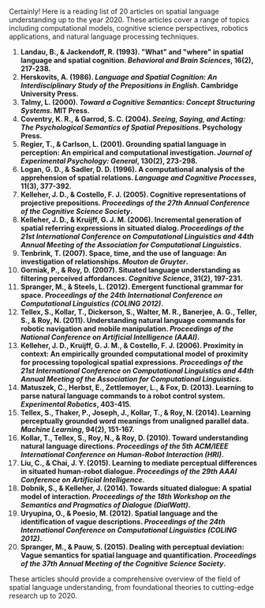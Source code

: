 Certainly! Here is a reading list of 20 articles on spatial language understanding up to the year 2020. These articles cover a range of topics including computational models, cognitive science perspectives, robotics applications, and natural language processing techniques.

1. **Landau, B., & Jackendoff, R. (1993). "What" and "where" in spatial language and spatial cognition. *Behavioral and Brain Sciences*, 16(2), 217-238.**
2. **Herskovits, A. (1986). *Language and Spatial Cognition: An Interdisciplinary Study of the Prepositions in English*. Cambridge University Press.**
3. **Talmy, L. (2000). *Toward a Cognitive Semantics: Concept Structuring Systems*. MIT Press.**
4. **Coventry, K. R., & Garrod, S. C. (2004). *Seeing, Saying, and Acting: The Psychological Semantics of Spatial Prepositions*. Psychology Press.**
5. **Regier, T., & Carlson, L. (2001). Grounding spatial language in perception: An empirical and computational investigation. *Journal of Experimental Psychology: General*, 130(2), 273-298.**
6. **Logan, G. D., & Sadler, D. D. (1996). A computational analysis of the apprehension of spatial relations. *Language and Cognitive Processes*, 11(3), 377-392.**
7. **Kelleher, J. D., & Costello, F. J. (2005). Cognitive representations of projective prepositions. *Proceedings of the 27th Annual Conference of the Cognitive Science Society*.**
8. **Kelleher, J. D., & Kruijff, G. J. M. (2006). Incremental generation of spatial referring expressions in situated dialog. *Proceedings of the 21st International Conference on Computational Linguistics and 44th Annual Meeting of the Association for Computational Linguistics*.**
9. **Tenbrink, T. (2007). Space, time, and the use of language: An investigation of relationships. *Mouton de Gruyter*.**
10. **Gorniak, P., & Roy, D. (2007). Situated language understanding as filtering perceived affordances. *Cognitive Science*, 31(2), 197-231.**
11. **Spranger, M., & Steels, L. (2012). Emergent functional grammar for space. *Proceedings of the 24th International Conference on Computational Linguistics (COLING 2012)*.**
12. **Tellex, S., Kollar, T., Dickerson, S., Walter, M. R., Banerjee, A. G., Teller, S., & Roy, N. (2011). Understanding natural language commands for robotic navigation and mobile manipulation. *Proceedings of the National Conference on Artificial Intelligence (AAAI)*.**
13. **Kelleher, J. D., Kruijff, G. J. M., & Costello, F. J. (2006). Proximity in context: An empirically grounded computational model of proximity for processing topological spatial expressions. *Proceedings of the 21st International Conference on Computational Linguistics and 44th Annual Meeting of the Association for Computational Linguistics*.**
14. **Matuszek, C., Herbst, E., Zettlemoyer, L., & Fox, D. (2013). Learning to parse natural language commands to a robot control system. *Experimental Robotics*, 403-415.**
15. **Tellex, S., Thaker, P., Joseph, J., Kollar, T., & Roy, N. (2014). Learning perceptually grounded word meanings from unaligned parallel data. *Machine Learning*, 94(2), 151-167.**
16. **Kollar, T., Tellex, S., Roy, N., & Roy, D. (2010). Toward understanding natural language directions. *Proceedings of the 5th ACM/IEEE International Conference on Human-Robot Interaction (HRI)*.**
17. **Liu, C., & Chai, J. Y. (2015). Learning to mediate perceptual differences in situated human-robot dialogue. *Proceedings of the 29th AAAI Conference on Artificial Intelligence*.**
18. **Dobnik, S., & Kelleher, J. (2014). Towards situated dialogue: A spatial model of interaction. *Proceedings of the 18th Workshop on the Semantics and Pragmatics of Dialogue (DialWatt)*.**
19. **Uryupina, O., & Poesio, M. (2012). Spatial language and the identification of vague descriptions. *Proceedings of the 24th International Conference on Computational Linguistics (COLING 2012)*.**
20. **Spranger, M., & Pauw, S. (2015). Dealing with perceptual deviation: Vague semantics for spatial language and quantification. *Proceedings of the 37th Annual Meeting of the Cognitive Science Society*.**

These articles should provide a comprehensive overview of the field of spatial language understanding, from foundational theories to cutting-edge research up to 2020.